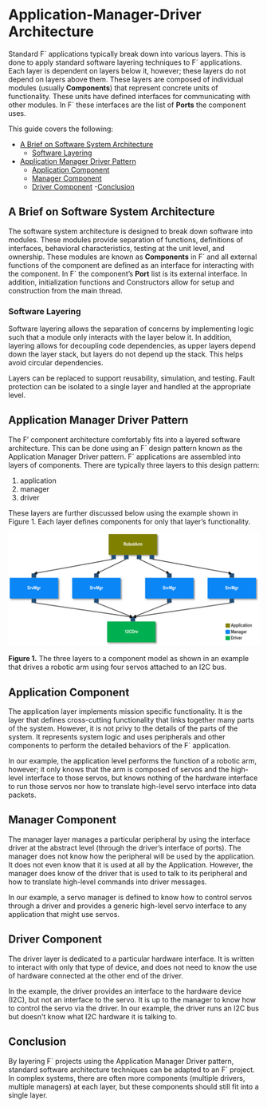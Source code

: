 # Application-Manager-Driver Architecture

Standard F´ applications typically break down into various layers. This is done to apply standard software layering
techniques to F´ applications. Each layer is dependent on layers below it, however; these layers do not depend on layers
above them. These layers are composed of individual modules (usually **Components**) that represent concrete units of
functionality. These units have defined interfaces for communicating with other modules. In F´ these interfaces are the
list of **Ports** the component uses.

This guide covers the following:
- [A Brief on Software System Architecture](#a-brief-on-software-system-architecture)
    - [Software Layering](#software-layering)
- [Application Manager Driver Pattern](#application-manager-driver-pattern)
    - [Application Component](#application-component)
    - [Manager Component](#manager-component)
    - [Driver Component](#driver-component)
-[Conclusion](#conclusion)

## A Brief on Software System Architecture

The software system architecture is designed to break down software into modules. These modules provide separation of functions, definitions of interfaces, behavioral characteristics, testing at the unit level, and ownership. These modules are known as **Components** in F´ and all external functions of the component are defined as an interface for interacting with the component. In F´ the component’s **Port** list is its external interface. In addition, initialization functions and Constructors allow for setup and construction from the main thread.


### Software Layering

Software layering allows the separation of concerns by implementing logic such that a module only interacts with the layer below it. In addition, layering allows for decoupling code dependencies, as upper layers depend down the layer stack, but layers do not depend up the stack. This helps avoid circular dependencies.

Layers can be replaced to support reusability, simulation, and testing. Fault protection can be isolated to a single layer and handled at the appropriate level.

## Application Manager Driver Pattern

The F′ component architecture comfortably fits into a layered software architecture. This can be done using an F´ design
pattern known as the Application Manager Driver pattern. F´ applications are assembled into layers of components. There
are typically three layers to this design pattern:

 1. application
 2. manager
 3. driver

These layers are further discussed below using the example shown in Figure 1. Each layer defines components for only
that layer’s functionality.

![Application Manager Driver](../media/app_man_drv1.png)

**Figure 1.** The three layers to a component model as shown in an example that drives a robotic arm using four servos
attached to an I2C bus.

## Application Component

The application layer implements mission specific functionality. It is the layer that defines cross-cutting
functionality that links together many parts of the system. However, it is not privy to the details of the parts of the
system. It represents system logic and uses peripherals and other components to perform the detailed behaviors of the F´
application.

In our example, the application level performs the function of a robotic arm, however; it only knows that the arm is
composed of servos and the high-level interface to those servos, but knows nothing of the hardware interface to
run those servos nor how to translate high-level servo interface into data packets.

## Manager Component

The manager layer manages a particular peripheral by using the interface driver at the abstract level (through the
driver’s interface of ports). The manager does not know how the peripheral will be used by the application. It does not
even know that it is used at all by the Application. However, the manager does know of the driver that is used
to talk to its peripheral and how to translate high-level commands into driver messages.

In our example, a servo manager is defined to know how to control servos through a driver and provides a generic
high-level servo interface to any application that might use servos.

## Driver Component

The driver layer is dedicated to a particular hardware interface. It is written to interact with only that type of
device, and does not need to know the use of hardware connected at the other end of the driver.

In the example, the driver provides an interface to the hardware device (I2C), but not an interface to the servo. It is
up to the manager to know how to control the servo via the driver. In our example, the driver runs an I2C bus but doesn't
know what I2C hardware it is talking to.

## Conclusion

By layering F´ projects using the Application Manager Driver pattern, standard software architecture techniques can be
adapted to an F´ project. In complex systems, there are often more components (multiple drivers, multiple managers) at
each layer, but these components should still fit into a single layer.
